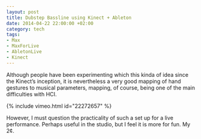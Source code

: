 ```yaml
---
layout: post
title: Dubstep Bassline using Kinect + Ableton
date: 2014-04-22 22:00:00 +02:00
category: tech
tags:
- Max
- MaxForLive
- AbletonLive
- Kinect
---
```

Although people have been experimenting which this kinda of idea since the Kinect’s inception, it is nevertheless a very good mapping of hand gestures to musical parameters, mapping, of course, being one of the main difficulties with HCI.

{% include vimeo.html id="22272657" %}

However, I must question the practicality of such a set up for a live performance. Perhaps useful in the studio, but I feel it is more for fun. My 2¢.
